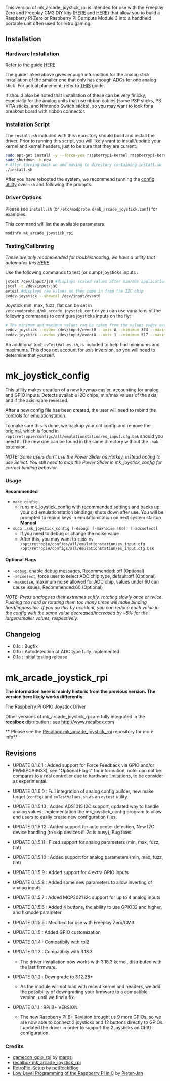 This version of mk_arcade_joystick_rpi is intended for use with the Freeplay Zero and Freeplay CM3
DIY kits ([HERE](https://www.freeplaytech.com/product/freeplay-cm3-l2r2-adc-add-on-board/) and
[HERE](https://www.freeplaytech.com/product/freeplay-cm3-boxy-pixel-l2r2-2adc-addon/)) that
allow you to build a Raspberry Pi Zero or Raspberry Pi Compute Module 3 into a handheld portable
unit often used for retro gaming.

## Installation

### Hardware Installation

Refer to the guide
[HERE](https://docs.google.com/document/d/1GkmF4kXyXvcFUH_lFjIykzFlOVgB8iRxvx1VnZ1wgEY/).

The guide linked above gives enough information for the analog stick installation of the smaller one
that only has enough ADCs for one analog stick. For actual placement, refer to
[THIS](https://docs.google.com/document/d/13PcTNeLhDAl4OGrC_q3EINBwiPtPHSReIWtoNg8dBLU/edit) guide.

It should also be noted that installation of these can be very finicky, especially for the analog
units that use ribbon cables (some PSP sticks, PS VITA sticks, and Nintendo Switch sticks), so you
may want to look for a breakout board with ribbon connector.

### Installation Script

The `install.sh` included with this repository should build and install the driver.  Prior to running
this script, you will likely want to install/update your kernel and kernel headers, just to be sure
that they are current.

``` sh
sudo apt-get install -y --force-yes raspberrypi-kernel raspberrypi-kernel-headers
sudo shutdown -h now
# After turning back on and moving to directory containing install.sh
./install.sh
```

After you have rebooted the system, we recommend running the [config utility](#mk_joystick_config)
over `ssh` and following the prompts.

### Driver Options

Please see `install.sh` (or `/etc/modprobe.d/mk_arcade_joystick.conf`) for examples.

This command will list the available parameters.

``` sh
modinfo mk_arcade_joystick_rpi
```

### Testing/Calibrating

*These are only recommended for troubleshooting, we have a utility that automates this [HERE](#mk_joystick_config)*

Use the following commands to test (or dump) joysticks inputs :
```sh
jstest /dev/input/js0 #displays scaled values after min/max applications
jscal -c /dev/input/js0
evtest #displays raw values as they come in from the I2C chip
evdev-joystick --showcal /dev/input/event0
```

Joystick min, max, fuzz, flat can be set in `/etc/modprobe.d/mk_arcade_joystick.conf` or you can use
variations of the following commands to configure joysticks inputs on the fly:

``` sh
# The minimum and maximum values can be taken from the values evdev outputs
evdev-joystick --evdev /dev/input/event0 --axis 0 --minimum 374 --maximum 3418 --deadzone 384 --fuzz 16
evdev-joystick --evdev /dev/input/event0 --axis 1 --minimum 517 --maximum 3378 --deadzone 384 --fuzz 16
```

An additional tool, `evTestValues.sh`, is included to help find minimums and maximums. This does not
account for axis inversion, so you will need to determine that yourself.

# mk_joystick_config

This utility makes creation of a new keymap easier, accounting for analog and GPIO inputs. Detects
available I2C chips, min/max values of the axis, and if the axis is/are reversed.

After a new config file has been created, the user will need to rebind the controls for emulationstation.

To make sure this is done, we backup your old config and remove the original, which is found in
`/opt/retropie/configs/all/emulationstation/es_input.cfg.bak` should you need it. The new one can be
found in the same directory without the `.bak` extension.

*NOTE: Some users don't use the Power Slider as Hotkey, instead opting to use Select. You still
need to map the Power Slider in mk_joystick_config for correct binding behavior.*

### Usage
**Recommended**
- `make config`
  - runs mk_joystick_config with recommended settings and backs up your
    old emulationstation bindings, shuts down after use. You will be prompted to rebind keys in
    emulationstation on next system startup
**Manual**
- `sudo ./mk_joystick_config [-debug] [-maxnoise [60]] [-adcselect]`
  - If you need to debug or change the noise value
  - After this, you may want to `sudo mv /opt/retropie/configs/all/emulationstation/es_input.cfg /opt/retropie/configs/all/emulationstation/es_input.cfg.bak`

#### Optional Flags
- `-debug`, enable debug messages, Recommended: off (Optional)
- `-adcselect`, force user to select ADC chip type, default:off (Optional)
- `-maxnoise`, maximum noise allowed for ADC chip, values under 60 can cause issues, Recommended:60 (Optional)

*NOTE: Press analogs to their extremes softly, rotating slowly once or twice. Pushing too hard
or rotating them too many times will make binding hard/impossible. If you do this by accident, you
can reduce each value in the config with the same value decreased/increased by ~5% for the
larger/smaller values, respectively.*

## Changelog
- 0.1c : Bugfix
- 0.1b : Autodetection of ADC type fully implemented
- 0.1a : Initial testing release

# mk_arcade_joystick_rpi

**The information here is mainly historic from the previous version.  The version here likely works differently.**

The Raspberry Pi GPIO Joystick Driver

Other versions of mk_arcade_joystick_rpi are fully integrated in the **recalbox** distribution : see http://www.recalbox.com

** Please see the [Recalbox mk_arcade_joystick_rpi](https://github.com/recalbox/mk_arcade_joystick_rpi/) repository for more info**

## Revisions

- UPDATE 0.1.6.1 : Added support for Force Feedback via GPIO and/or PWM(PCA9633), see "Optional Flags" for information, note: can not be compares to a real controller due to hardware limitations, to be consider as experimental.

- UPDATE 0.1.6.0 : Full integration of analog config builder, new make target (`config`) and `evTestValues.sh` as an `evtest` utility.

- UPDATE 0.1.5.13 : Added ADS1015 I2C support, updated way to handle analog values, implementation the mk_joystick_config program to allow end users to easily create new configuration files.

- UPDATE 0.1.5.12 : Added support for auto center detection, New I2C device handling (to skip devices if i2c is busy), Bug fixes

- UPDATE 0.1.5.11 : Fixed support for analog parameters (min, max, fuzz, flat)

- UPDATE 0.1.5.10 : Added support for analog parameters (min, max, fuzz, flat)

- UPDATE 0.1.5.9 : Added support for 4 extra GPIO inputs

- UPDATE 0.1.5.8 : Added some new parameters to allow inverting of analog inputs

- UPDATE 0.1.5.7 : Added MCP3021 i2c support for up to 4 analog inputs

- UPDATE 0.1.5.6 : Added 4 buttons, the ability to use GPIO32 and higher, and hkmode parameter

- UPDATE 0.1.5.5 : Modified for use with Freeplay Zero/CM3

- UPDATE 0.1.5 : Added GPIO customization

- UPDATE 0.1.4 : Compatibily with rpi2 

- UPDATE 0.1.3 : Compatibily with 3.18.3
  - The driver installation now works with 3.18.3 kernel, distributed with the last firmware.

- UPDATE 0.1.2 : Downgrade to 3.12.28+
  - As the module will not load with recent kernel and headers, we add the possibility of downgrading your firmware to a compatible version, until we find a fix.

- UPDATE 0.1.1 : RPi B+ VERSION 
  - The new Raspberry Pi B+ Revision brought us 9 more GPIOs, so we are now able to connect 2 joysticks and 12 buttons directly to GPIOs. I updated the driver in order to support the 2 joysticks on GPIO configuration.

### Credits
-  [gamecon_gpio_rpi](https://github.com/petrockblog/RetroPie-Setup/wiki/gamecon_gpio_rpi) by [marqs](https://github.com/marqs85)
-  [recalbox mk_arcade_joystick_rpi](https://github.com/recalbox/mk_arcade_joystick_rpi)
-  [RetroPie-Setup](https://github.com/petrockblog/RetroPie-Setup) by [petRockBlog](http://blog.petrockblock.com/)
-  [Low Level Programming of the Raspberry Pi in C](http://www.pieter-jan.com/node/15) by [Pieter-Jan](http://www.pieter-jan.com/)
